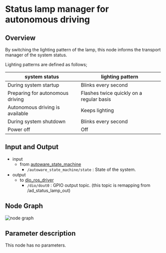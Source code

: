 # Status lamp manager for autonomous driving

## Overview
By switching the lighting pattern of the lamp, this node informs the transport manager of the system status.

Lighting patterns are defined as follows;
<table>
  <thead>
    <tr>
      <th scope="col">system status</th>
	    <th scope="col">lighting pattern</th>
	  </tr>
  </thead>
  <tbody>
    <tr>
      <td>During system startup</td>
      <td>Blinks every second</td>
    </tr>
    <tr>
      <td>Preparing for autonomous driving</td>
      <td>Flashes twice quickly on a regular basis</td>
    </tr>
    <tr>
      <td>Autonomous driving is available</td>
      <td>Keeps lighting</td>
    </tr>
    <tr>
      <td>During system shutdown</td>
      <td>Blinks every second</td>
    </tr>
    <tr>
      <td>Power off</td>
      <td>Off</td>
    </tr>
  </tbody>
</table>

## Input and Output
- input
  - from [autoware_state_machine](https://github.com/eve-autonomy/autoware_state_machine)
    - `/autoware_state_machine/state` : State of the system.
- output
  - to [dio_ros_driver](https://github.com/tier4/dio_ros_driver/)
    - `/dio/dout0` : GPIO output topic. (this topic is remapping from /ad_status_lamp_out)

## Node Graph
![node graph](http://www.plantuml.com/plantuml/proxy?src=https://raw.githubusercontent.com/eve-autonomy/ad_status_lamp_manager/docs/node_graph.pu)

## Parameter description
This node has no parameters.
